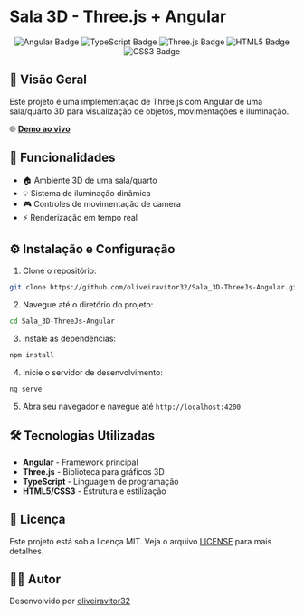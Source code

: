 # Sala 3D - Three.js + Angular

<p align="center">
  <img src="https://img.shields.io/badge/Angular-DD0031?style=for-the-badge&logo=angular&logoColor=white" alt="Angular Badge">
  <img src="https://img.shields.io/badge/TypeScript-3178C6?style=for-the-badge&logo=typescript&logoColor=white" alt="TypeScript Badge">
  <img src="https://img.shields.io/badge/Three.js-000000?style=for-the-badge&logo=three.js&logoColor=white" alt="Three.js Badge">
  <img src="https://img.shields.io/badge/HTML5-E34F26?style=for-the-badge&logo=html5&logoColor=white" alt="HTML5 Badge">
  <img src="https://img.shields.io/badge/CSS3-1572B6?style=for-the-badge&logo=css3&logoColor=white" alt="CSS3 Badge">
</p>

## 📝 Visão Geral

Este projeto é uma implementação de Three.js com Angular de uma sala/quarto 3D para visualização de objetos, movimentações e iluminação.

🌐 **[Demo ao vivo](https://sala-3-d-three-js-angular-oliveiravitor32s-projects.vercel.app/)**

## 🚀 Funcionalidades

- 🏠 Ambiente 3D de uma sala/quarto
- 💡 Sistema de iluminação dinâmica
- 🎮 Controles de movimentação de camera
- ⚡ Renderização em tempo real

## ⚙️ Instalação e Configuração

1. Clone o repositório:
```bash
git clone https://github.com/oliveiravitor32/Sala_3D-ThreeJs-Angular.git
```

2. Navegue até o diretório do projeto:
```bash
cd Sala_3D-ThreeJs-Angular
```

3. Instale as dependências:
```bash
npm install
```

4. Inicie o servidor de desenvolvimento:
```bash
ng serve
```

5. Abra seu navegador e navegue até `http://localhost:4200`

## 🛠️ Tecnologias Utilizadas

- **Angular** - Framework principal
- **Three.js** - Biblioteca para gráficos 3D
- **TypeScript** - Linguagem de programação
- **HTML5/CSS3** - Estrutura e estilização

## 📄 Licença

Este projeto está sob a licença MIT. Veja o arquivo [LICENSE](LICENSE) para mais detalhes.

## 👨‍💻 Autor

Desenvolvido por [oliveiravitor32](https://github.com/oliveiravitor32)

